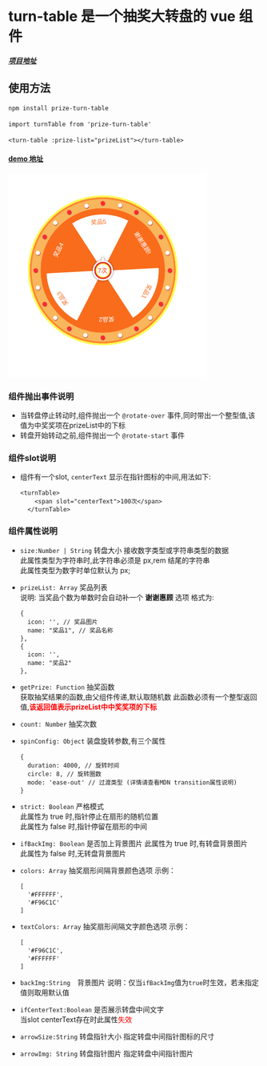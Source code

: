 # turn-table 是一个抽奖大转盘的 vue 组件

##### [项目地址](https://github.com/EatherToo/turn-table)

## 使用方法

```
npm install prize-turn-table

import turnTable from 'prize-turn-table'

<turn-table :prize-list="prizeList"></turn-table>

```

#### [demo 地址](https://eathertoo.github.io/turn-table/)

![demo.gif](https://raw.githubusercontent.com/EatherToo/turn-table/pages/asserts/demo.gif)

### 组件抛出事件说明
- 当转盘停止转动时,组件抛出一个 `@rotate-over` 事件,同时带出一个整型值,该值为中奖奖项在prizeList中的下标
- 转盘开始转动之前,组件抛出一个 `@rotate-start` 事件

### 组件slot说明
- 组件有一个slot, `centerText` 显示在指针图标的中间,用法如下:  
  
  ```
  <turnTable>
      <span slot="centerText">100次</span>
    </turnTable>
  ```

### 组件属性说明

- `size:Number | String` 转盘大小
  接收数字类型或字符串类型的数据  
  此属性类型为字符串时,此字符串必须是 px,rem 结尾的字符串  
  此属性类型为数字时单位默认为 px;
- `prizeList: Array` 奖品列表  
  说明: 当奖品个数为单数时会自动补一个 **谢谢惠顾** 选项
  格式为:
  ```
  {
    icon: '', // 奖品图片
    name: "奖品1", // 奖品名称
  },
  {
    icon: '',
    name: "奖品2"
  },
  ```
- `getPrize: Function` 抽奖函数  
  获取抽奖结果的函数,由父组件传递,默认取随机数
  此函数必须有一个整型返回值,**<font color="red">该返回值表示prizeList中中奖奖项的下标</font>**
- `count: Number` 抽奖次数
- `spinConfig: Object` 装盘旋转参数,有三个属性
  ```
  {
    duration: 4000, // 旋转时间
    circle: 8, // 旋转圈数
    mode: 'ease-out' // 过渡类型 (详情请查看MDN transition属性说明)
  }
  ```
- `strict: Boolean` 严格模式  
  此属性为 true 时,指针停止在扇形的随机位置  
  此属性为 false 时,指针停留在扇形的中间

- `ifBackImg: Boolean` 是否加上背景图片
  此属性为 true 时,有转盘背景图片  
  此属性为 false 时,无转盘背景图片

- `colors: Array` 抽奖扇形间隔背景颜色选项
  示例：
  ```
  [
    '#FFFFFF',
    '#F96C1C'
  ]
  ```
- `textColors: Array` 抽奖扇形间隔文字颜色选项
  示例：

  ```
  [
    '#F96C1C',
    '#FFFFFF'
  ]
  ```

- `backImg:String`　背景图片
  说明：仅当`ifBackImg`值为`true`时生效，若未指定值则取用默认值
- `ifCenterText:Boolean` 是否展示转盘中间文字  
  当slot centerText存在时此属性<font color="red">失效</font>  

- `arrowSize:String` 转盘指针大小
  指定转盘中间指针图标的尺寸
- `arrowImg: String` 转盘指针图片
  指定转盘中间指针图片
